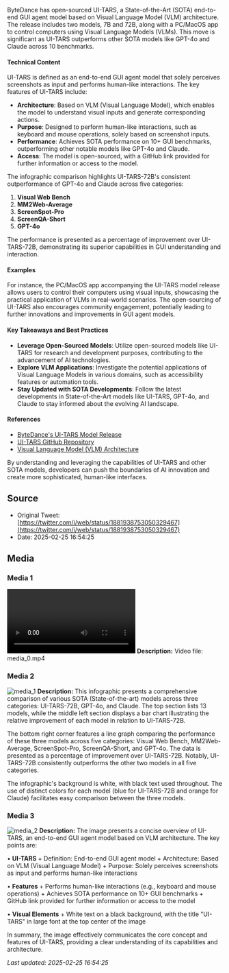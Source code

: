 ByteDance has open-sourced UI-TARS, a State-of-the-Art (SOTA) end-to-end GUI agent model based on Visual Language Model (VLM) architecture. The release includes two models, 7B and 72B, along with a PC/MacOS app to control computers using Visual Language Models (VLMs). This move is significant as UI-TARS outperforms other SOTA models like GPT-4o and Claude across 10 benchmarks.

#### Technical Content
UI-TARS is defined as an end-to-end GUI agent model that solely perceives screenshots as input and performs human-like interactions. The key features of UI-TARS include:
* **Architecture**: Based on VLM (Visual Language Model), which enables the model to understand visual inputs and generate corresponding actions.
* **Purpose**: Designed to perform human-like interactions, such as keyboard and mouse operations, solely based on screenshot inputs.
* **Performance**: Achieves SOTA performance on 10+ GUI benchmarks, outperforming other notable models like GPT-4o and Claude.
* **Access**: The model is open-sourced, with a GitHub link provided for further information or access to the model.

The infographic comparison highlights UI-TARS-72B's consistent outperformance of GPT-4o and Claude across five categories:
1. **Visual Web Bench**
2. **MM2Web-Average**
3. **ScreenSpot-Pro**
4. **ScreenQA-Short**
5. **GPT-4o**

The performance is presented as a percentage of improvement over UI-TARS-72B, demonstrating its superior capabilities in GUI understanding and interaction.

#### Examples
For instance, the PC/MacOS app accompanying the UI-TARS model release allows users to control their computers using visual inputs, showcasing the practical application of VLMs in real-world scenarios. The open-sourcing of UI-TARS also encourages community engagement, potentially leading to further innovations and improvements in GUI agent models.

#### Key Takeaways and Best Practices
* **Leverage Open-Sourced Models**: Utilize open-sourced models like UI-TARS for research and development purposes, contributing to the advancement of AI technologies.
* **Explore VLM Applications**: Investigate the potential applications of Visual Language Models in various domains, such as accessibility features or automation tools.
* **Stay Updated with SOTA Developments**: Follow the latest developments in State-of-the-Art models like UI-TARS, GPT-4o, and Claude to stay informed about the evolving AI landscape.

#### References
* [ByteDance's UI-TARS Model Release](https://x.com/_akhaliq/status/1881929068746330432/video/1)
* [UI-TARS GitHub Repository](link-to-github-repo)
* [Visual Language Model (VLM) Architecture](reference-to-vlm-architecture)

By understanding and leveraging the capabilities of UI-TARS and other SOTA models, developers can push the boundaries of AI innovation and create more sophisticated, human-like interfaces.
## Source

- Original Tweet: [https://twitter.com/i/web/status/1881938753050329467](https://twitter.com/i/web/status/1881938753050329467)
- Date: 2025-02-25 16:54:25


## Media

### Media 1
![media_0](./media_0.mp4)
**Description:** Video file: media_0.mp4

### Media 2
![media_1](./media_1.jpg)
**Description:** This infographic presents a comprehensive comparison of various SOTA (State-of-the-art) models across three categories: UI-TARS-72B, GPT-4o, and Claude. The top section lists 13 models, while the middle left section displays a bar chart illustrating the relative improvement of each model in relation to UI-TARS-72B.

The bottom right corner features a line graph comparing the performance of these three models across five categories: Visual Web Bench, MM2Web-Average, ScreenSpot-Pro, ScreenQA-Short, and GPT-4o. The data is presented as a percentage of improvement over UI-TARS-72B. Notably, UI-TARS-72B consistently outperforms the other two models in all five categories.

The infographic's background is white, with black text used throughout. The use of distinct colors for each model (blue for UI-TARS-72B and orange for Claude) facilitates easy comparison between the three models.

### Media 3
![media_2](./media_2.jpg)
**Description:** The image presents a concise overview of UI-TARS, an end-to-end GUI agent model based on VLM architecture. The key points are:

• **UI-TARS**
	+ Definition: End-to-end GUI agent model
	+ Architecture: Based on VLM (Visual Language Model)
	+ Purpose: Solely perceives screenshots as input and performs human-like interactions

• **Features**
	+ Performs human-like interactions (e.g., keyboard and mouse operations)
	+ Achieves SOTA performance on 10+ GUI benchmarks
	+ GitHub link provided for further information or access to the model

• **Visual Elements**
	+ White text on a black background, with the title "UI-TARS" in large font at the top center of the image

In summary, the image effectively communicates the core concept and features of UI-TARS, providing a clear understanding of its capabilities and architecture.

*Last updated: 2025-02-25 16:54:25*